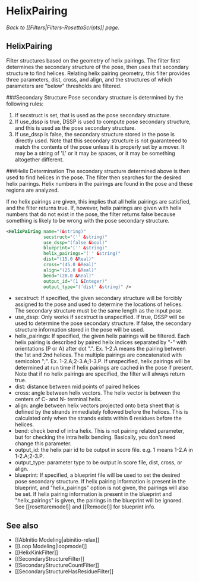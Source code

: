 # HelixPairing
*Back to [[Filters|Filters-RosettaScripts]] page.*
## HelixPairing

Filter structures based on the geometry of helix pairings.  The filter first determines the secondary structure of the pose, then uses that secondary structure to find helices. Relating helix pairing geometry, this filter provides three parameters, dist, cross, and align, and the structures of which parameters are "below" thresholds are filtered.

###Secondary Structure
Pose secondary structure is determined by the following rules:
1. If secstruct is set, that is used as the pose secondary structure.
2. If use_dssp is true, DSSP is used to compute pose secondary structure, and this is used as the pose secondary structure.
3. If use_dssp is false, the secondary structure stored in the pose is directly used. Note that this secondary structure is not guaranteeed to match the contents of the pose unless it is properly set by a mover. It may be a string of 'L' or it may be spaces, or it may be something altogether different.

###Helix Determination
The secondary structure determined above is then used to find helices in the pose. The filter then searches for the desired helix pairings.  Helix numbers in the pairings are found in the pose and these regions are analyzed.

If no helix pairings are given, this implies that all helix pairings are satisfied, and the filter returns true.  If, however, helix pairings are given with helix numbers that do not exist in the pose, the filter returns false because something is likely to be wrong with the pose secondary structure.


```xml
<HelixPairing name="(&string)"
              secstruct="('' &string)"
              use_dssp="(false &bool)"
              blueprint="('' &string)"
              helix_pairings="('' &string)"
              dist="(15.0 &Real)"
              cross="(45.0 &Real)"
              align="(25.0 &Real)"
              bend="(20.0 &Real)"
              output_id="(1 &Integer)"
              output_type="('dist' &string)" />
```
-   secstruct: If specified, the given secondary structure will be forcibly assigned to the pose and used to determine the locations of helices. The secondary structure must be the same length as the input pose.
-   use_dssp: Only works if secstruct is unspecified. If true, DSSP will be used to determine the pose secondary structure.  If false, the secondary structure information stored in the pose will be used.
-   helix\_pairings: If specified, the given helix pairings will be filtered. Each helix pairing is described by paired helix indices separated by "-" with orientations (P or A) after dot ".". Ex. 1-2.A means the pairing between the 1st and 2nd helices. The multiple pairings are concatenated with semicolon ";". Ex. 1-2.A;2-3.A;1-3.P.  If unspecified, helix pairings will be determined at run time if helix pairings are cached in the pose if present. Note that if no helix pairings are specified, the filter will always return true.
-   dist: distance between mid points of paired helices
-   cross: angle between helix vectors. The helix vector is between the centers of C- and N- terminal helix.
-   align: angle between helix vectors projected onto beta sheet that is defined by the strands immediately followed before the helices. This is calculated only when the strands exists within 6 residues before the helices.
-   bend: check bend of intra helix. This is not pairing related parameter, but for checking the intra helix bending. Basically, you don't need change this parameter.
-   output\_id: the helix pair id to be output in score file. e.g. 1 means 1-2.A in 1-2.A;2-3.P.
-   output\_type: parameter type to be output in score file, dist, cross, or align.
-   blueprint: If specified, a blueprint file will be used to set the desired pose secondary structure. If helix pairing information is present in the blueprint, and "helix_pairings" option is not given, the pairings will also be set. If helix pairing information is present in the blueprint and "helix_pairings" is given, the pairings in the blueprint will be ignored. See [[rosettaremodel]] and [[Remodel]] for blueprint info.

## See also

* [[AbInitio Modeling|abinitio-relax]]
* [[Loop Modeling|loopmodel]]
* [[HelixKinkFilter]]
* [[SecondaryStructureFilter]]
* [[SecondaryStructureCountFilter]]
* [[SecondaryStructureHasResidueFilter]]

